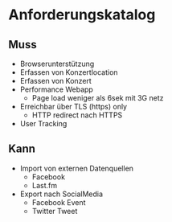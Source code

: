 # Anforderungskatalog

## Muss

- Browserunterstützung
- Erfassen von Konzertlocation
- Erfassen von Konzert
- Performance Webapp
  - Page load weniger als 6sek mit 3G netz
- Erreichbar über TLS (https) only
  - HTTP redirect nach HTTPS
- User Tracking

## Kann

- Import von externen Datenquellen
  - Facebook
  - Last.fm
- Export nach SocialMedia
  - Facebook Event
  - Twitter Tweet
